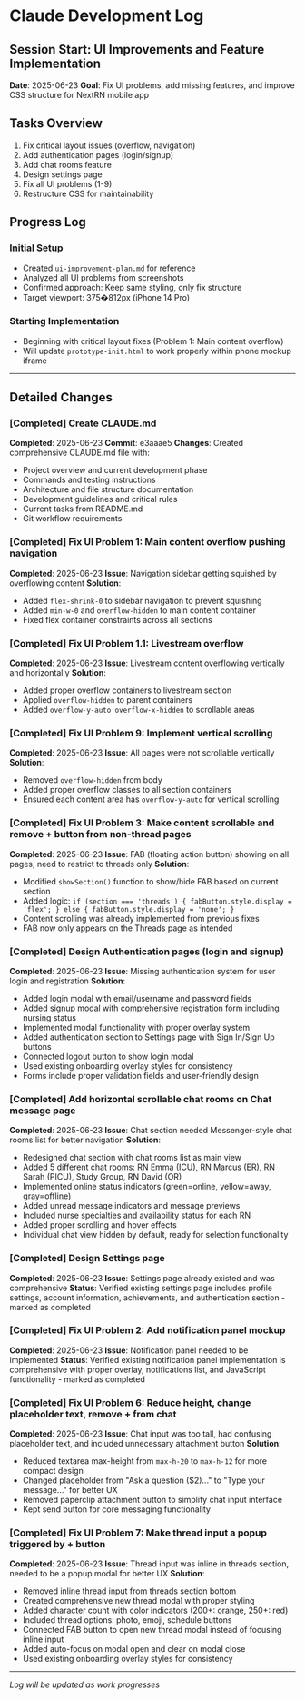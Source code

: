# Claude Development Log

## Session Start: UI Improvements and Feature Implementation

**Date**: 2025-06-23
**Goal**: Fix UI problems, add missing features, and improve CSS structure for NextRN mobile app

## Tasks Overview

1. Fix critical layout issues (overflow, navigation)
2. Add authentication pages (login/signup)
3. Add chat rooms feature
4. Design settings page
5. Fix all UI problems (1-9)
6. Restructure CSS for maintainability

## Progress Log

### Initial Setup

- Created `ui-improvement-plan.md` for reference
- Analyzed all UI problems from screenshots
- Confirmed approach: Keep same styling, only fix structure
- Target viewport: 375�812px (iPhone 14 Pro)

### Starting Implementation

- Beginning with critical layout fixes (Problem 1: Main content overflow)
- Will update `prototype-init.html` to work properly within phone mockup iframe

---

## Detailed Changes

### [Completed] Create CLAUDE.md

**Completed**: 2025-06-23
**Commit**: e3aaae5
**Changes**: Created comprehensive CLAUDE.md file with:

- Project overview and current development phase
- Commands and testing instructions
- Architecture and file structure documentation
- Development guidelines and critical rules
- Current tasks from README.md
- Git workflow requirements

### [Completed] Fix UI Problem 1: Main content overflow pushing navigation

**Completed**: 2025-06-23
**Issue**: Navigation sidebar getting squished by overflowing content
**Solution**:

- Added `flex-shrink-0` to sidebar navigation to prevent squishing
- Added `min-w-0` and `overflow-hidden` to main content container
- Fixed flex container constraints across all sections

### [Completed] Fix UI Problem 1.1: Livestream overflow

**Completed**: 2025-06-23
**Issue**: Livestream content overflowing vertically and horizontally
**Solution**:

- Added proper overflow containers to livestream section
- Applied `overflow-hidden` to parent containers
- Added `overflow-y-auto overflow-x-hidden` to scrollable areas

### [Completed] Fix UI Problem 9: Implement vertical scrolling

**Completed**: 2025-06-23
**Issue**: All pages were not scrollable vertically
**Solution**:

- Removed `overflow-hidden` from body
- Added proper overflow classes to all section containers
- Ensured each content area has `overflow-y-auto` for vertical scrolling

### [Completed] Fix UI Problem 3: Make content scrollable and remove + button from non-thread pages

**Completed**: 2025-06-23
**Issue**: FAB (floating action button) showing on all pages, need to restrict to threads only
**Solution**:

- Modified `showSection()` function to show/hide FAB based on current section
- Added logic: `if (section === 'threads') { fabButton.style.display = 'flex'; } else { fabButton.style.display = 'none'; }`
- Content scrolling was already implemented from previous fixes
- FAB now only appears on the Threads page as intended

### [Completed] Design Authentication pages (login and signup)

**Completed**: 2025-06-23
**Issue**: Missing authentication system for user login and registration
**Solution**:

- Added login modal with email/username and password fields
- Added signup modal with comprehensive registration form including nursing status
- Implemented modal functionality with proper overlay system
- Added authentication section to Settings page with Sign In/Sign Up buttons
- Connected logout button to show login modal
- Used existing onboarding overlay styles for consistency
- Forms include proper validation fields and user-friendly design

### [Completed] Add horizontal scrollable chat rooms on Chat message page

**Completed**: 2025-06-23
**Issue**: Chat section needed Messenger-style chat rooms list for better navigation
**Solution**:

- Redesigned chat section with chat rooms list as main view
- Added 5 different chat rooms: RN Emma (ICU), RN Marcus (ER), RN Sarah (PICU), Study Group, RN David (OR)
- Implemented online status indicators (green=online, yellow=away, gray=offline)
- Added unread message indicators and message previews
- Included nurse specialties and availability status for each RN
- Added proper scrolling and hover effects
- Individual chat view hidden by default, ready for selection functionality

### [Completed] Design Settings page
**Completed**: 2025-06-23
**Issue**: Settings page already existed and was comprehensive
**Status**: Verified existing settings page includes profile settings, account information, achievements, and authentication section - marked as completed

### [Completed] Fix UI Problem 2: Add notification panel mockup
**Completed**: 2025-06-23
**Issue**: Notification panel needed to be implemented
**Status**: Verified existing notification panel implementation is comprehensive with proper overlay, notifications list, and JavaScript functionality - marked as completed

### [Completed] Fix UI Problem 6: Reduce height, change placeholder text, remove + from chat
**Completed**: 2025-06-23
**Issue**: Chat input was too tall, had confusing placeholder text, and included unnecessary attachment button
**Solution**: 
- Reduced textarea max-height from `max-h-20` to `max-h-12` for more compact design
- Changed placeholder from "Ask a question ($2)..." to "Type your message..." for better UX
- Removed paperclip attachment button to simplify chat input interface
- Kept send button for core messaging functionality

### [Completed] Fix UI Problem 7: Make thread input a popup triggered by + button
**Completed**: 2025-06-23
**Issue**: Thread input was inline in threads section, needed to be a popup modal for better UX
**Solution**: 
- Removed inline thread input from threads section bottom
- Created comprehensive new thread modal with proper styling
- Added character count with color indicators (200+: orange, 250+: red)
- Included thread options: photo, emoji, schedule buttons
- Connected FAB button to open new thread modal instead of focusing inline input
- Added auto-focus on modal open and clear on modal close
- Used existing onboarding overlay styles for consistency

---

_Log will be updated as work progresses_
